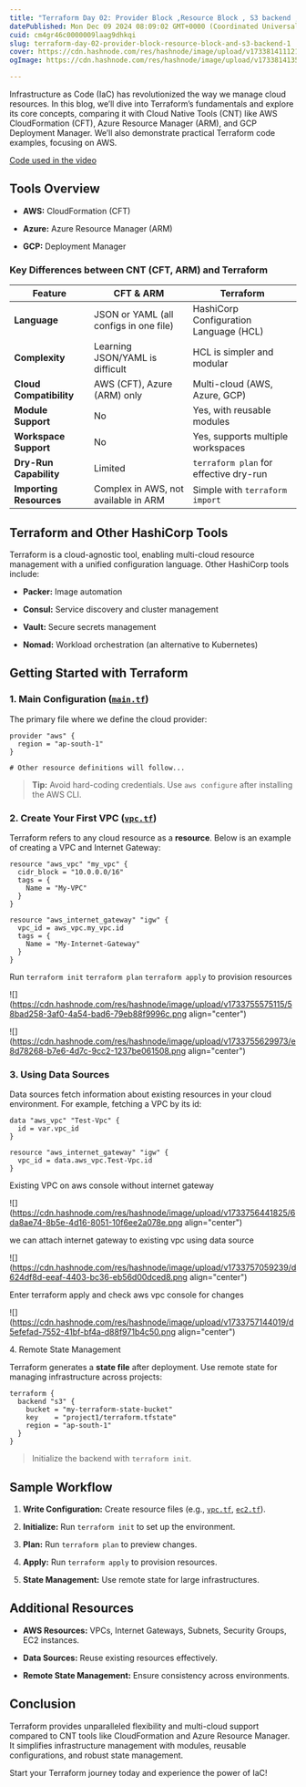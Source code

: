 ```yaml
---
title: "Terraform Day 02: Provider Block ,Resource Block , S3 backend , Data Source , Remote Data Source Backend"
datePublished: Mon Dec 09 2024 08:09:02 GMT+0000 (Coordinated Universal Time)
cuid: cm4gr46c0000009laag9dhkqi
slug: terraform-day-02-provider-block-resource-block-and-s3-backend-1
cover: https://cdn.hashnode.com/res/hashnode/image/upload/v1733814111214/567ac69b-e429-47ea-af13-bf3f246610ee.webp
ogImage: https://cdn.hashnode.com/res/hashnode/image/upload/v1733814135502/45ae3503-d244-4ff8-9fdb-6a051197028a.webp

---
```


Infrastructure as Code (IaC) has revolutionized the way we manage cloud resources. In this blog, we’ll dive into Terraform’s fundamentals and explore its core concepts, comparing it with Cloud Native Tools (CNT) like AWS CloudFormation (CFT), Azure Resource Manager (ARM), and GCP Deployment Manager. We’ll also demonstrate practical Terraform code examples, focusing on AWS.

[Code used in the video](https://github.com/saikiranpi/Terraformsingleinstance.git)

## Tools Overview

* **AWS:** CloudFormation (CFT)
    
* **Azure:** Azure Resource Manager (ARM)
    
* **GCP:** Deployment Manager
    

### Key Differences between CNT (CFT, ARM) and Terraform

| Feature | CFT & ARM | Terraform |
| --- | --- | --- |
| **Language** | JSON or YAML (all configs in one file) | HashiCorp Configuration Language (HCL) |
| **Complexity** | Learning JSON/YAML is difficult | HCL is simpler and modular |
| **Cloud Compatibility** | AWS (CFT), Azure (ARM) only | Multi-cloud (AWS, Azure, GCP) |
| **Module Support** | No | Yes, with reusable modules |
| **Workspace Support** | No | Yes, supports multiple workspaces |
| **Dry-Run Capability** | Limited | `terraform plan` for effective dry-run |
| **Importing Resources** | Complex in AWS, not available in ARM | Simple with `terraform import` |

## Terraform and Other HashiCorp Tools

Terraform is a cloud-agnostic tool, enabling multi-cloud resource management with a unified configuration language. Other HashiCorp tools include:

* **Packer:** Image automation
    
* **Consul:** Service discovery and cluster management
    
* **Vault:** Secure secrets management
    
* **Nomad:** Workload orchestration (an alternative to Kubernetes)
    

## Getting Started with Terraform

### 1\. Main Configuration ([`main.tf`](http://main.tf))

The primary file where we define the cloud provider:

```plaintext
provider "aws" {
  region = "ap-south-1"
}

# Other resource definitions will follow...
```

> **Tip:** Avoid hard-coding credentials. Use `aws configure` after installing the AWS CLI.

### 2\. Create Your First VPC ([`vpc.tf`](http://vpc.tf))

Terraform refers to any cloud resource as a **resource**. Below is an example of creating a VPC and Internet Gateway:

```plaintext
resource "aws_vpc" "my_vpc" {
  cidr_block = "10.0.0.0/16"
  tags = {
    Name = "My-VPC"
  }
}

resource "aws_internet_gateway" "igw" {
  vpc_id = aws_vpc.my_vpc.id
  tags = {
    Name = "My-Internet-Gateway"
  }
}
```

Run `terraform init` `terraform plan` `terraform apply` to provision resources

![](https://cdn.hashnode.com/res/hashnode/image/upload/v1733755575115/58bad258-3af0-4a54-bad6-79eb88f9996c.png align="center")

![](https://cdn.hashnode.com/res/hashnode/image/upload/v1733755629973/e8d78268-b7e6-4d7c-9cc2-1237be061508.png align="center")

### 3\. Using Data Sources

Data sources fetch information about existing resources in your cloud environment. For example, fetching a VPC by its id:

```plaintext
data "aws_vpc" "Test-Vpc" {
  id = var.vpc_id
}

resource "aws_internet_gateway" "igw" {
  vpc_id = data.aws_vpc.Test-Vpc.id
}
```

Existing VPC on aws console without internet gateway

![](https://cdn.hashnode.com/res/hashnode/image/upload/v1733756441825/6da8ae74-8b5e-4d16-8051-10f6ee2a078e.png align="center")

we can attach internet gateway to existing vpc using data source  

![](https://cdn.hashnode.com/res/hashnode/image/upload/v1733757059239/d624df8d-eeaf-4403-bc36-eb56d00dced8.png align="center")

Enter terraform apply and check aws vpc console for changes

![](https://cdn.hashnode.com/res/hashnode/image/upload/v1733757144019/d5efefad-7552-41bf-bf4a-d88f971b4c50.png align="center")

  
4\. Remote State Management

Terraform generates a **state file** after deployment. Use remote state for managing infrastructure across projects:

```plaintext
terraform {
  backend "s3" {
    bucket = "my-terraform-state-bucket"
    key    = "project1/terraform.tfstate"
    region = "ap-south-1"
  }
}
```

> Initialize the backend with `terraform init`.

## Sample Workflow

1. **Write Configuration:** Create resource files (e.g., [`vpc.tf`](http://vpc.tf), [`ec2.tf`](http://ec2.tf)).
    
2. **Initialize:** Run `terraform init` to set up the environment.
    
3. **Plan:** Run `terraform plan` to preview changes.
    
4. **Apply:** Run `terraform apply` to provision resources.
    
5. **State Management:** Use remote state for large infrastructures.
    

## Additional Resources

* **AWS Resources:** VPCs, Internet Gateways, Subnets, Security Groups, EC2 instances.
    
* **Data Sources:** Reuse existing resources effectively.
    
* **Remote State Management:** Ensure consistency across environments.
    

## Conclusion

Terraform provides unparalleled flexibility and multi-cloud support compared to CNT tools like CloudFormation and Azure Resource Manager. It simplifies infrastructure management with modules, reusable configurations, and robust state management.

Start your Terraform journey today and experience the power of IaC!
